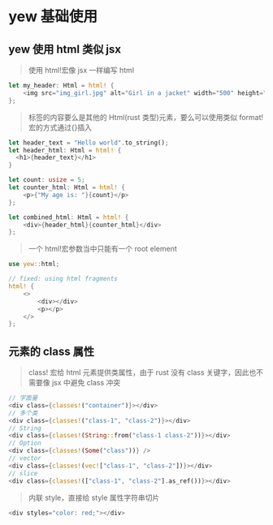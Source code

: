 # yew 基础使用

## yew 使用 html 类似 jsx

> 使用 html!宏像 jsx 一样编写 html

```rs
let my_header: Html = html! {
    <img src="img_girl.jpg" alt="Girl in a jacket" width="500" height="600" />
};
```

> 标签的内容要么是其他的 Html(rust 类型)元素，要么可以使用类似 format!宏的方式通过{}插入

```rs
let header_text = "Hello world".to_string();
let header_html: Html = html! {
  <h1>{header_text}</h1>
}

let count: usize = 5;
let counter_html: Html = html! {
    <p>{"My age is: "}{count}</p>
};

let combined_html: Html = html! {
    <div>{header_html}{counter_html}</div>
};
```

> 一个 html!宏参数当中只能有一个 root element

```rs
use yew::html;

// fixed: using html fragments
html! {
    <>
        <div></div>
        <p></p>
    </>
};
```

## 元素的 class 属性

> class! 宏给 html 元素提供类属性，由于 rust 没有 class 关键字，因此也不需要像 jsx 中避免 class 冲突

```rs
// 字面量
<div class={classes!("container")}></div>
// 多个类
<div class={classes!("class-1", "class-2")}></div>
// String
<div class={classes!(String::from("class-1 class-2"))}></div>
// Option
<div class={classes!(Some("class"))} />
// vector
<div class={classes!(vec!["class-1", "class-2"])}></div>
// slice
<div class={classes!(["class-1", "class-2"].as_ref())}></div>
```

> 内联 style，直接给 style 属性字符串切片

```rs
<div styles="color: red;"></div>
```
